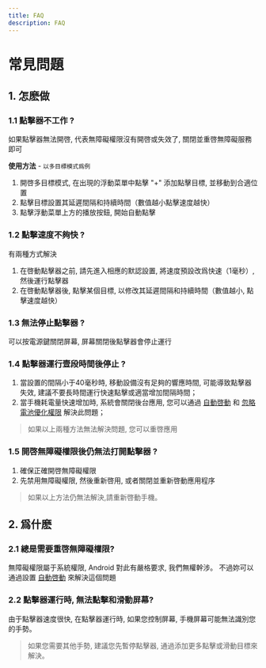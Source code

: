 ```yaml
---
title: FAQ
description: FAQ
---
```


# 常見問題

## 1. 怎麽做

### 1.1 點擊器不工作 ?

如果點擊器無法開啓, 代表無障礙權限沒有開啓或失效了, 關閉並重啓無障礙服務即可

**使用方法** - `以多目標模式爲例`

1. 開啓多目標模式, 在出現的浮動菜單中點擊 "+" 添加點擊目標, 並移動到合適位置
2. 點擊目標設置其延遲間隔和持續時間（數值越小點擊速度越快）
3. 點擊浮動菜單上方的播放按鈕, 開始自動點擊

### 1.2 點擊速度不夠快 ?

有兩種方式解決

1. 在啓動點擊器之前, 請先進入相應的默認設置, 將速度預設改爲快速（1毫秒）, 然後運行點擊器
2. 在啓動點擊器後, 點擊某個目標, 以修改其延遲間隔和持續時間（數值越小, 點擊速度越快）

### 1.3 無法停止點擊器 ?

可以按電源鍵關閉屏幕, 屏幕關閉後點擊器會停止運行

### 1.4 點擊器運行壹段時間後停止 ?

1. 當設置的間隔小于40毫秒時, 移動設備沒有足夠的響應時間, 可能導致點擊器失效, 建議不要長時間運行快速點擊或適當增加間隔時間；
2. 當手機耗電量快速增加時, 系統會關閉後台應用, 您可以通過 [自動啓動](https://dontkillmyapp.com/) 和 [忽略電池優化權限](https://dontkillmyapp.com/) 解決此問題；

> 如果以上兩種方法無法解決問題, 您可以重啓應用

### 1.5 開啓無障礙權限後仍無法打開點擊器 ?

1. 確保正確開啓無障礙權限
2. 先禁用無障礙權限, 然後重新啓用, 或者關閉並重新啓動應用程序

> 如果以上方法仍無法解決,請重新啓動手機。

## 2. 爲什麽

### 2.1 總是需要重啓無障礙權限?

無障礙權限屬于系統權限, Android 對此有嚴格要求, 我們無權幹涉。
不過妳可以通過設置 [自動啓動](https://dontkillmyapp.com/) 來解決這個問題

### 2.2 點擊器運行時, 無法點擊和滑動屏幕?

由于點擊器速度很快, 在點擊器運行時, 如果您控制屏幕, 手機屏幕可能無法識別您的手勢。

> 如果您需要其他手勢, 建議您先暫停點擊器, 通過添加更多點擊或滑動目標來解決。
